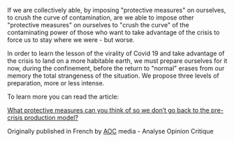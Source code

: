 If we are collectively able, by imposing "protective measures" on ourselves, to crush the curve of contamination, are we able to impose other "protective measures" on ourselves to "crush the curve" of the contaminating power of those who want to take advantage of the crisis to force us to stay where we were - but worse.

In order to learn the lesson of the virality of Covid 19 and take advantage of the crisis to land on a more habitable earth, we must prepare ourselves for it now, during the confinement, before the return to "normal" erases from our memory the total strangeness of the situation. We propose three levels of preparation, more or less intense.

To learn more you can read the article:

[What protective measures can you think of so we don’t go back to the pre-crisis production model?](http://www.bruno-latour.fr/sites/default/files/downloads/P-202-AOC-ENGLISH_1.pdf)

Originally published in French by [AOC](https://aoc.media/) media - Analyse Opinion Critique
